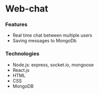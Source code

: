 # Web-chat

### Features

- Real time chat between multiple users
- Saving messages to MongoDb

### Technologies

- Node.js: express, socket.io, mongoose
- React.js
- HTML
- CSS
- MongoDB
